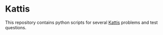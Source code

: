 # Kattis

This repository contains python scripts for several [Kattis](https://open.kattis.com/problems) problems and test questions. 
